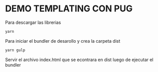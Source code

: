 # DEMO TEMPLATING CON PUG

Para descargar las librerias

```sh
yarn
```

Para iniciar el bundler de desarollo y crea la carpeta dist

```sh
yarn gulp
```

Servir el archivo index.html que se econtrara en dist luego de ejecutar el bundler

